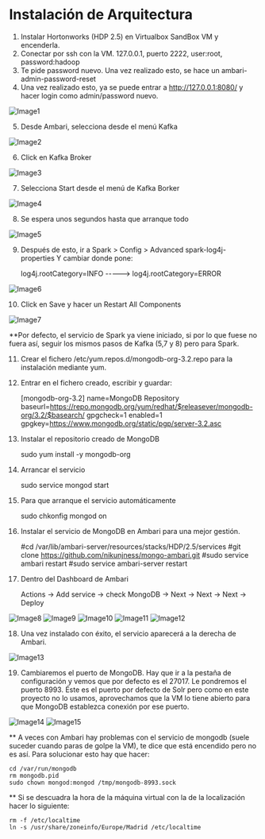 
# Instalación de Arquitectura
1.	Instalar Hortonworks (HDP 2.5) en Virtualbox SandBox VM y encenderla.
2.	Conectar por ssh con la VM. 127.0.0.1, puerto 2222, user:root, password:hadoop
3.	Te pide password nuevo. Una vez realizado esto, se hace un ambari-admin-password-reset 
4.	Una vez realizado esto, ya se puede entrar a http://127.0.0.1:8080/ y hacer login como admin/password nuevo.

![Image1](https://github.com/GasteizTeEscucha/proyecto-final/blob/master/Arquitectura%20HDP2.5_Kafka_Spark_MongoDB/Ambari/ambari1.png)

5.	Desde Ambari, selecciona desde el menú Kafka

![Image2](https://github.com/GasteizTeEscucha/proyecto-final/blob/master/Arquitectura%20HDP2.5_Kafka_Spark_MongoDB/Ambari/ambari2.png)

6.	Click en Kafka Broker

![Image3](https://github.com/GasteizTeEscucha/proyecto-final/blob/master/Arquitectura%20HDP2.5_Kafka_Spark_MongoDB/Ambari/ambari3.png)

7.	Selecciona Start desde el menú de Kafka Borker

![Image4](https://github.com/GasteizTeEscucha/proyecto-final/blob/master/Arquitectura%20HDP2.5_Kafka_Spark_MongoDB/Ambari/ambari4.png)

8.	Se espera unos segundos hasta que arranque todo

![Image5](https://github.com/GasteizTeEscucha/proyecto-final/blob/master/Arquitectura%20HDP2.5_Kafka_Spark_MongoDB/Ambari/ambari5.png)

9.	Después de esto, ir a Spark > Config > Advanced spark-log4j-properties
Y cambiar donde pone:

	log4j.rootCategory=INFO -----> log4j.rootCategory=ERROR


![Image6](https://github.com/GasteizTeEscucha/proyecto-final/blob/master/Arquitectura%20HDP2.5_Kafka_Spark_MongoDB/Ambari/ambari6.png)

10.	Click en Save y hacer un Restart All Components

![Image7](https://github.com/GasteizTeEscucha/proyecto-final/blob/master/Arquitectura%20HDP2.5_Kafka_Spark_MongoDB/Ambari/ambari7.png)

**Por defecto, el servicio de Spark ya viene iniciado, si por lo que fuese no fuera así, seguir los mismos pasos de Kafka (5,7 y 8) pero para Spark.

11.	Crear el fichero /etc/yum.repos.d/mongodb-org-3.2.repo para la instalación mediante yum.
12.	Entrar en el fichero creado, escribir y guardar:

	[mongodb-org-3.2]
	name=MongoDB Repository
	baseurl=https://repo.mongodb.org/yum/redhat/$releasever/mongodb-org/3.2/$basearch/
	gpgcheck=1
	enabled=1
	gpgkey=https://www.mongodb.org/static/pgp/server-3.2.asc
	
13.	Instalar el repositorio creado de MongoDB

	sudo yum install -y mongodb-org
	
14.	Arrancar el servicio

	sudo service mongod start

15.	Para que arranque el servicio automáticamente

	sudo chkonfig mongod on

16.	Instalar el servicio de MongoDB en Ambari para una mejor gestión.

	#cd /var/lib/ambari-server/resources/stacks/HDP/2.5/services
	#git clone https://github.com/nikunjness/mongo-ambari.git
	#sudo service ambari restart
	#sudo service ambari-server restart

17.	Dentro del Dashboard de Ambari

	Actions -> Add service -> check MongoDB -> Next -> Next -> Next -> Deploy


![Image8](https://github.com/GasteizTeEscucha/proyecto-final/blob/master/Arquitectura%20HDP2.5_Kafka_Spark_MongoDB/Ambari/ambari8.png)
![Image9](https://github.com/GasteizTeEscucha/proyecto-final/blob/master/Arquitectura%20HDP2.5_Kafka_Spark_MongoDB/Ambari/ambari9.png)
![Image10](https://github.com/GasteizTeEscucha/proyecto-final/blob/master/Arquitectura%20HDP2.5_Kafka_Spark_MongoDB/Ambari/ambari10.png)
![Image11](https://github.com/GasteizTeEscucha/proyecto-final/blob/master/Arquitectura%20HDP2.5_Kafka_Spark_MongoDB/Ambari/ambari11.png)
![Image12](https://github.com/GasteizTeEscucha/proyecto-final/blob/master/Arquitectura%20HDP2.5_Kafka_Spark_MongoDB/Ambari/ambari12.png)

18.	Una vez instalado con éxito, el servicio aparecerá a la derecha de Ambari.

![Image13](https://github.com/GasteizTeEscucha/proyecto-final/blob/master/Arquitectura%20HDP2.5_Kafka_Spark_MongoDB/Ambari/ambari13.png)

19.	Cambiaremos el puerto de MongoDB. Hay que ir a la pestaña de configuración y vemos que por defecto es el 27017. Le pondremos el puerto 8993. Éste es el puerto por defecto de Solr pero como en este proyecto no lo usamos, aprovechamos que la VM lo tiene abierto para que MongoDB establezca conexión por ese puerto.

![Image14](https://github.com/GasteizTeEscucha/proyecto-final/blob/master/Arquitectura%20HDP2.5_Kafka_Spark_MongoDB/Ambari/ambari14.png)
![Image15](https://github.com/GasteizTeEscucha/proyecto-final/blob/master/Arquitectura%20HDP2.5_Kafka_Spark_MongoDB/Ambari/ambari15.png)

** A veces con Ambari hay problemas con el servicio de mongodb (suele suceder cuando paras de golpe la VM), te dice que está encendido pero no es así. Para solucionar esto hay que hacer:

	cd /var/run/mongodb
	rm mongodb.pid
	sudo chown mongod:mongod /tmp/mongodb-8993.sock

** Si se descuadra la hora de la máquina virtual con la de la localización hacer lo siguiente:

	rm -f /etc/localtime
	ln -s /usr/share/zoneinfo/Europe/Madrid /etc/localtime
